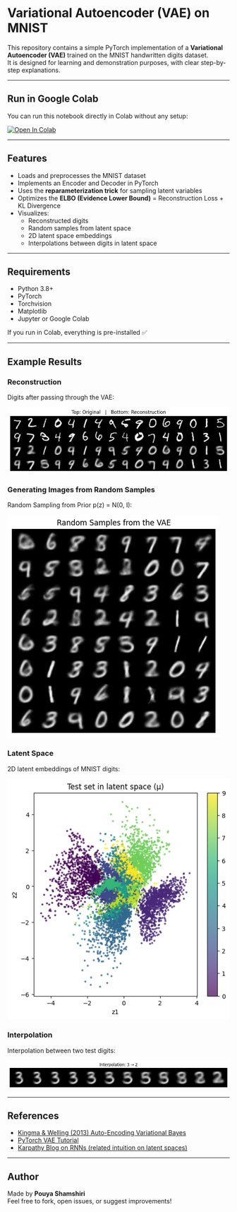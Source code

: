 # Variational Autoencoder (VAE) on MNIST

This repository contains a simple PyTorch implementation of a **Variational Autoencoder (VAE)** trained on the MNIST handwritten digits dataset.  
It is designed for learning and demonstration purposes, with clear step-by-step explanations.

---

## Run in Google Colab
You can run this notebook directly in Colab without any setup:

[![Open In Colab](https://colab.research.google.com/assets/colab-badge.svg)](https://colab.research.google.com/drive/19nnFokSELSVI_A3ljzA6JNyym-iQyzZM?usp=sharing)

---

## Features
- Loads and preprocesses the MNIST dataset  
- Implements an Encoder and Decoder in PyTorch  
- Uses the **reparameterization trick** for sampling latent variables  
- Optimizes the **ELBO (Evidence Lower Bound)** = Reconstruction Loss + KL Divergence  
- Visualizes:
  - Reconstructed digits
  - Random samples from latent space
  - 2D latent space embeddings
  - Interpolations between digits in latent space  

---

##  Requirements
- Python 3.8+  
- PyTorch  
- Torchvision  
- Matplotlib  
- Jupyter or Google Colab  

If you run in Colab, everything is pre-installed ✅

---

## Example Results
### Reconstruction
Digits after passing through the VAE: 

![Alt text](images/reconstructed.png)


### Generating Images from Random Samples
Random Sampling from Prior p(z) = N(0, I):

![Alt text](images/random_samples.png)


### Latent Space
2D latent embeddings of MNIST digits:  

![Alt text](images/latent_space.png)


### Interpolation
Interpolation between two test digits:

![Alt text](images/interpolation.png)





---

## References
- [Kingma & Welling (2013) Auto-Encoding Variational Bayes](https://arxiv.org/abs/1312.6114)  
- [PyTorch VAE Tutorial](https://pytorch.org/tutorials/beginner/blitz/neural_networks_tutorial.html)  
- [Karpathy Blog on RNNs (related intuition on latent spaces)](https://karpathy.github.io/2015/05/21/rnn-effectiveness/)  

---

## Author
Made by **Pouya Shamshiri**  
Feel free to fork, open issues, or suggest improvements!  
